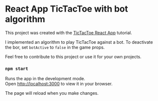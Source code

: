 # React App TicTacToe with bot algorithm

This project was created with the [TicTacToe React App](https://react.dev/learn/tutorial-tic-tac-toe) tutorial.

I implemented an algorithm to play TicTacToe against a bot. To deactivate the bor, set ```botActive``` to ```false``` in the game props.

Feel free to contribute to this project or use it for your own projects. 
### `npm start`

Runs the app in the development mode.\
Open [http://localhost:3000](http://localhost:3000) to view it in your browser.

The page will reload when you make changes.